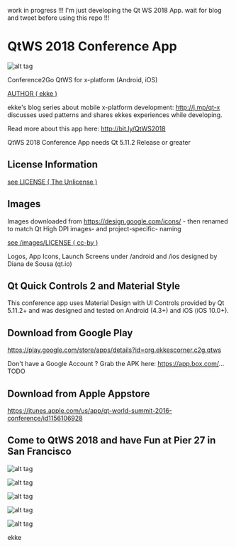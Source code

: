 work in progress !!! I'm just developing the Qt WS 2018 App. wait for blog and tweet before using this repo !!!

# QtWS 2018 Conference App
![alt tag](https://appbus.files.wordpress.com/2018/10/icon.png  "QtWS 2018 App Logo")

Conference2Go QtWS for x-platform (Android, iOS)

[AUTHOR ( ekke )](AUTHOR.md)

ekke's blog series about mobile x-platform development: http://j.mp/qt-x discusses used patterns and shares ekkes experiences while developing.

Read more about this app here:
http://bit.ly/QtWS2018

QtWS 2018 Conference App needs Qt 5.11.2 Release or greater

## License Information
[see LICENSE ( The Unlicense )](LICENSE)

## Images
Images downloaded from https://design.google.com/icons/ - then renamed to match Qt High DPI images- and project-specific- naming

[see /images/LICENSE ( cc-by )](images/LICENSE)

Logos, App Icons, Launch Screens under /android and /ios designed by
Diana de Sousa (qt.io)

## Qt Quick Controls 2 and Material Style
This conference app uses Material Design with UI Controls provided by Qt 5.11.2+ and was designed and tested on Android (4.3+) and iOS (iOS 10.0+).

## Download from Google Play
https://play.google.com/store/apps/details?id=org.ekkescorner.c2g.qtws

Don't have a Google Account ? Grab the APK here: https://app.box.com/... TODO

## Download from Apple Appstore
https://itunes.apple.com/us/app/qt-world-summit-2016-conference/id1156106928

## Come to QtWS 2018 and have Fun at Pier 27 in San Francisco
![alt tag](https://appbus.files.wordpress.com/2018/10/screenshot_20181002-081328.png  "QtWS 2018 Conference App in Boston and Berlin")

![alt tag](https://appbus.files.wordpress.com/2018/10/simulator-screen-shot-iphone-x-2018-10-01-at-16-43-43.png  "QtWS 2018 Conference App - Schedule")

![alt tag](https://appbus.files.wordpress.com/2018/10/simulator-screen-shot-iphone-8-plus-2018-10-01-at-16-39-45.png  "QtWS 2018 Conference App - Speaker")

![alt tag](https://appbus.files.wordpress.com/2018/10/simulator-screen-shot-iphone-8-plus-2018-10-01-at-16-38-59.png  "QtWS 2018 Conference App - Schedule Detail")

![alt tag](https://appbus.files.wordpress.com/2018/10/simulator-screen-shot-iphone-x-2018-10-01-at-16-44-31.png  "QtWS 2018 Conference App - Room")

ekke
